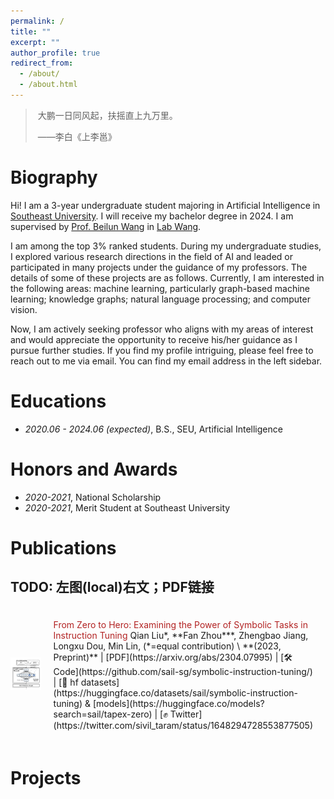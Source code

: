 ```yaml
---
permalink: /
title: ""
excerpt: ""
author_profile: true
redirect_from: 
  - /about/
  - /about.html
---
```


<span class='anchor' id='about-me'></span>



> ​																										大鹏一日同风起，扶摇直上九万里。
>
> ​																																															                      ——李白《上李邕》



# Biography

Hi! I am a 3-year undergraduate student majoring in Artificial Intelligence in [Southeast University](https://www.seu.edu.cn/). I will receive my bachelor degree in 2024. I am supervised by [Prof. Beilun Wang](https://cse.seu.edu.cn/2019/0105/c23024a257533/pagem.htm) in [Lab Wang](https://xgbxscwx.seu.edu.cn/wang-labsite/). 	

I am among the top 3% ranked students. During my undergraduate studies, I explored various research directions in the field of AI and leaded or participated in many projects under the guidance of my professors. The details of some of these projects are as follows. Currently, I am interested in the following areas: machine learning, particularly graph-based machine learning; knowledge graphs; natural language processing; and computer vision.

Now, I am actively seeking professor who aligns with my areas of interest and would appreciate the opportunity to receive his/her guidance as I pursue further studies. If you find my profile intriguing, please feel free to reach out to me via email. You can find my email address in the left sidebar.

# Educations

- *2020.06 - 2024.06 (expected)*, B.S., SEU, Artificial Intelligence



# Honors and Awards

- *2020-2021*, National Scholarship
- *2020-2021*, Merit Student at Southeast University 



# Publications 



## TODO: 左图(local)右文；PDF链接



<div style="display: flex; align-items: center;">
  <div style="flex: 1; max-height: 50%;">
    <img src="./imgs/knowledge_neurons.png" alt="图片">
  </div>
  <div style="flex: 1; padding: 20px;">
    <font color="FireBrick">From Zero to Hero: Examining the Power of Symbolic Tasks in Instruction Tuning</font>
    Qian Liu*, **Fan Zhou***, Zhengbao Jiang, Longxu Dou, Min Lin, (*=equal contribution) \
    **(2023, Preprint)** |  [PDF](https://arxiv.org/abs/2304.07995) | [🛠 Code](https://github.com/sail-sg/symbolic-instruction-tuning/) | [🤗 hf datasets](https://huggingface.co/datasets/sail/symbolic-instruction-tuning) & [models](https://huggingface.co/models?search=sail/tapex-zero) | [✊ Twitter](https://twitter.com/sivil_taram/status/1648294728553877505)
  </div>
</div>










# Projects








